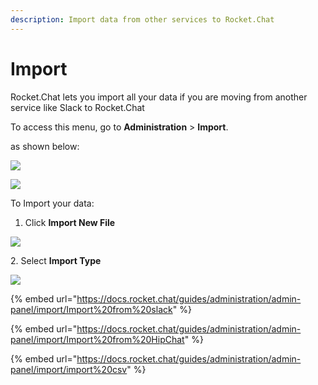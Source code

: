 ```yaml
---
description: Import data from other services to Rocket.Chat
---
```


# Import

Rocket.Chat lets you import all your data if you are moving from another service like Slack to Rocket.Chat

To access this menu, go to **Administration** > **Import**.

as shown below:

![](<../../../../.gitbook/assets/2021-11-20\_23-29-48 (1) (1) (1) (1) (11) (31).png>)

![](../../../../.gitbook/assets/2021-11-21\_00-05-22.png)

To Import your data:

1. Click **Import New File**

![](<../../../../.gitbook/assets/2021-11-21\_00-03-04 (1).png>)

2\. Select **Import Type**

![](../../../../.gitbook/assets/2021-11-21\_00-06-49.png)

{% embed url="https://docs.rocket.chat/guides/administration/admin-panel/import/Import%20from%20slack" %}

{% embed url="https://docs.rocket.chat/guides/administration/admin-panel/import/Import%20from%20HipChat" %}

{% embed url="https://docs.rocket.chat/guides/administration/admin-panel/import/import%20csv" %}
